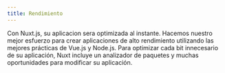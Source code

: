 ```yaml
---
title: Rendimiento
---
```

Con Nuxt.js, su aplicacion sera optimizada al instante.
Hacemos nuestro mejor esfuerzo para crear aplicaciones de alto rendimiento utilizando las mejores prácticas de Vue.js y Node.js.
Para optimizar cada bit innecesario de su aplicación, Nuxt incluye un analizador de paquetes y muchas oportunidades para modificar su aplicación.
